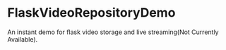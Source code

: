 # FlaskVideoRepositoryDemo
An instant demo for flask video storage and live streaming(Not Currently Available).

